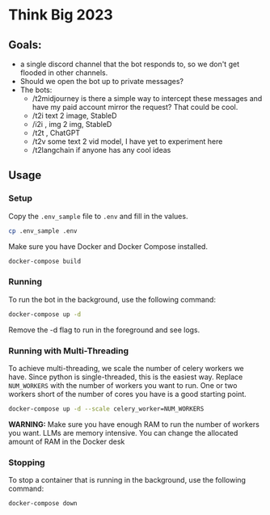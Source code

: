 # Think Big 2023

## Goals:

  * a single discord channel that the bot responds to, so we don't get flooded in other channels.
  * Should we open the bot up to private messages?
  * The bots:
    * /t2midjourney <prompt> is there a simple way to intercept these messages and have my paid account mirror the request? That could be cool.
    * /t2i <prompt> text 2 image, StableD
    * /i2i <url> <prompt>, img 2 img, StableD
    * /t2t <prompt>, ChatGPT
    * /t2v <prompt> some text 2 vid model, I have yet to experiment here
    * /t2langchain if anyone has any cool ideas

## Usage

### Setup
Copy the `.env_sample` file to `.env` and fill in the values.

```sh
cp .env_sample .env
```

Make sure you have Docker and Docker Compose installed.

```sh
docker-compose build
```

### Running

To run the bot in the background, use the following command:
```sh
docker-compose up -d
```
Remove the -d flag to run in the foreground and see logs.

### Running with Multi-Threading
To achieve multi-threading, we scale the number of celery workers we have.
Since python is single-threaded, this is the easiest way.
Replace `NUM_WORKERS` with the number of workers you want to run.
One or two workers short of the number of cores you have is a good starting point.
```sh
docker-compose up -d --scale celery_worker=NUM_WORKERS
```
**WARNING:** Make sure you have enough RAM to run the number of workers you want.
LLMs are memory intensive. You can change the allocated amount of RAM in the Docker desk

### Stopping
To stop a container that is running in the background, use the following command:
```sh
docker-compose down
```